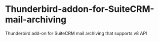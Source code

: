 # Thunderbird-addon-for-SuiteCRM-mail-archiving
Thunderbird add-on for SuiteCRM mail archiving that supports v8 API
